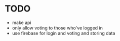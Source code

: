 # TODO

- make api
- only allow voting to those who've logged in
- use firebase for login and voting and storing data
